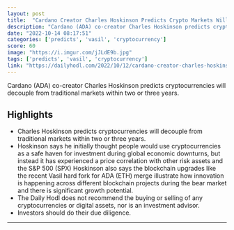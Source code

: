 ```yaml
---
layout: post
title:  "Cardano Creator Charles Hoskinson Predicts Crypto Markets Will Decouple Into Their Own Economy"
description: "Cardano (ADA) co-creator Charles Hoskinson predicts cryptocurrencies will decouple from traditional markets within two or three years."
date: "2022-10-14 08:17:51"
categories: ['predicts', 'vasil', 'cryptocurrency']
score: 60
image: "https://i.imgur.com/jJLdE9b.jpg"
tags: ['predicts', 'vasil', 'cryptocurrency']
link: "https://dailyhodl.com/2022/10/12/cardano-creator-charles-hoskinson-predicts-crypto-markets-will-decouple-into-their-own-economy/"
---
```


Cardano (ADA) co-creator Charles Hoskinson predicts cryptocurrencies will decouple from traditional markets within two or three years.

## Highlights

- Charles Hoskinson predicts cryptocurrencies will decouple from traditional markets within two or three years.
- Hoskinson says he initially thought people would use cryptocurrencies as a safe haven for investment during global economic downturns, but instead it has experienced a price correlation with other risk assets and the S&P 500 (SPX) Hoskinson also says the blockchain upgrades like the recent Vasil hard fork for ADA (ETH) merge illustrate how innovation is happening across different blockchain projects during the bear market and there is significant growth potential.
- The Daily Hodl does not recommend the buying or selling of any cryptocurrencies or digital assets, nor is an investment advisor.
- Investors should do their due diligence.

---
